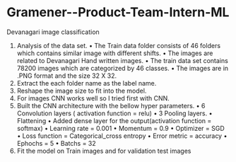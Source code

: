 # Gramener--Product-Team-Intern-ML
Devanagari image classification 
1.	Analysis of the data set.
  •	The Train data folder consists of 46 folders which contains similar image with different shifts.
  •	The images are related to Devanagari Hand written images.
  •	The train data set contains 78200 images which are categorized by 46 classes.
  •	The images are in .PNG format and the size 32 X 32.
2.	Extract the each folder name as the label name.
3.	Reshape the image size to fit into the model.
4.	For images CNN works well so I tried first with CNN.
5.	Built the CNN architecture with the bellow hyper parameters.
  •	6 Convolution layers ( activation function = relu)
  •	3 Pooling layers.
  •	Flattening
  •	Added dense layer for the output(activation function = softmax)
  •	Learning rate = 0.001
  •	Momentum = 0.9
  •	Optimizer = SGD
  •	Loss function = Categorical_cross entropy
  •	Error metric = accuracy
  •	Ephochs = 5
  •	Batchs = 32
6.	Fit the model on Train images and for validation test images
